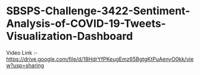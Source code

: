 # SBSPS-Challenge-3422-Sentiment-Analysis-of-COVID-19-Tweets-Visualization-Dashboard
Video Link :- https://drive.google.com/file/d/18HdrYfPKeugEmz65BgtgKtPuAenyO0kk/view?usp=sharing
